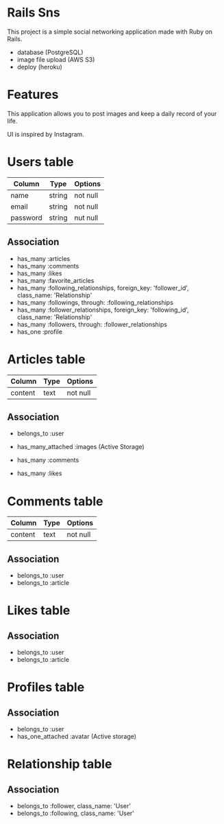 # Rails Sns
This project is a simple social networking application made with Ruby on Rails.

* database (PostgreSQL)
* image file upload (AWS S3)
* deploy (heroku)

# Features
This application allows you to post images and keep a daily record of your life.

UI is inspired by Instagram.



# Users table
|Column|Type|Options|
|------|----|-------|
|name|string|not null|
|email|string|not null|
|password|string|nut null|
## Association
* has_many :articles
* has_many :comments
* has_many :likes
* has_many :favorite_articles
* has_many :following_relationships, foreign_key: 'follower_id', class_name: 'Relationship'
* has_many :followings, through: :following_relationships
* has_many :follower_relationships, foreign_key: 'following_id', class_name: 'Relationship'
* has_many :followers, through: :follower_relationships
* has_one :profile

# Articles table
|Column|Type|Options|
|------|----|-------|
|content|text|not null|
## Association
* belongs_to :user

* has_many_attached :images (Active Storage)
* has_many :comments
* has_many :likes

# Comments table
|Column|Type|Options|
|------|----|-------|
|content|text|not null|
## Association
* belongs_to :user
* belongs_to :article

# Likes table
## Association
* belongs_to :user
* belongs_to :article

# Profiles table
## Association
* belongs_to :user
* has_one_attached :avatar (Active storage)

# Relationship table
## Association
* belongs_to :follower, class_name: 'User'
* belongs_to :following, class_name: 'User'
